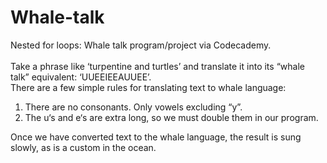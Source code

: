 # Whale-talk
Nested for loops: Whale talk program/project via Codecademy.
<br>
<br>
Take a phrase like ‘turpentine and turtles’ and translate it into its “whale talk” equivalent: ‘UUEEIEEAUUEE’.
<br>
There are a few simple rules for translating text to whale language:
<br>
1. There are no consonants. Only vowels excluding “y”.
2. The u‘s and e‘s are extra long, so we must double them in our program.

Once we have converted text to the whale language, the result is sung slowly, as is a custom in the ocean.
